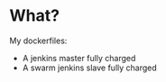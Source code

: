What?
=====

My dockerfiles:

* A jenkins master fully charged
* A swarm jenkins slave fully charged



